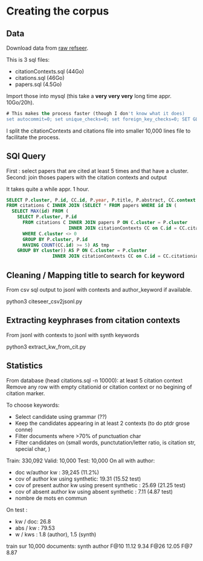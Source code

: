 # Creating the corpus

## Data

Download data from [raw refseer](https://psu.app.box.com/v/refseer).

This is 3 sql files:
- citationContexts.sql (44Go)
- citations.sql (46Go)
- papers.sql (4.5Go)

Import those into mysql (this take a **very very very** long time appr. 10Go/20h).

```sql
# This makes the process faster (though I don't know what it does)
set autocommit=0; set unique_checks=0; set foreign_key_checks=0; SET GLOBAL innodb_flush_log_at_trx_commit = 2; SET GLOBAL query_cache_type = 0; SET GLOBAL query_cache_size = 0;
```

I split the citationContexts and citations file into smaller 10,000 lines file to facilitate the process.


## SQl Query

First : select papers that are cited at least 5 times and that have a cluster.
Second: join thoses papers with the citation contexts and output

It takes quite a while appr. 1 hour.

```sql
SELECT P.cluster, P.id, CC.id, P.year, P.title, P.abstract, CC.context
FROM citations C INNER JOIN (SELECT * FROM papers WHERE id IN (
  SELECT MAX(id) FROM (
    SELECT P.cluster, P.id
      FROM citations C INNER JOIN papers P ON C.cluster = P.cluster
                       INNER JOIN citationContexts CC on C.id = CC.citationid
      WHERE C.cluster <> 0
      GROUP BY P.cluster, P.id
      HAVING COUNT(CC.id) >= 5) AS tmp
	GROUP BY cluster)) AS P ON C.cluster = P.cluster
                 INNER JOIN citationContexts CC on C.id = CC.citationid
```

## Cleaning / Mapping title to search for keyword

From csv sql output to jsonl with contexts and author_keyword if available.

python3 citeseer_csv2jsonl.py

## Extracting keyphrases from citation contexts

From jsonl with contexts to jsonl with synth keywords

python3 extract_kw_from_cit.py

## Statistics

From database (head citations.sql -n 10000): at least 5 citation context
Remove any row with empty citationid or citation context or no begining of citation marker.

To choose keywords:
- Select candidate using grammar (??)
- Keep the candidates appearing in at least 2 contexts (to do ptdr grose conne)
- Filter documents where >70% of punctuation char
- Filter candidates on (small words, punctutation/letter ratio, is citation str, special char, )

Train: 330,092
Valid: 10,000
Test: 10,000
On all with author:
- doc w/author kw : 39,245 (11.2%)
- cov of author kw using synthetic: 19.31 (15.52 test)
- cov of present author kw using present synthetic : 25.69 (21.25 test)
- cov of absent author kw using absent synthetic :  7.11 (4.87 test)
- nombre de mots en commun

On test :
- kw / doc: 26.8
- abs / kw : 79.53
- w / kws : 1.8 (author), 1.5 (synth)

train sur 10,000 documents:
      synth  author 
F@10  11.12    9.34
F@26  12.05
F@7            8.87